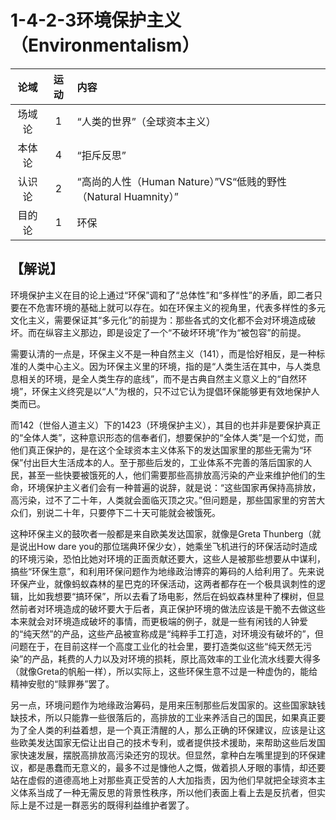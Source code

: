 # 1-4-2-3环境保护主义（Environmentalism）
| 论域 | 运动           | 内容 |
|:----:|:----------------:|:-----|
| 场域论   |1 | “人类的世界”（全球资本主义）   |
| 本体论   | 4| “拒斥反思”   |
| 认识论   | 2|  “高尚的人性（Human Nature）”VS“低贱的野性（Natural Huamnity）”  |
|目的论|1|环保|

## 【解说】

环境保护主义在目的论上通过“环保”调和了“总体性”和“多样性”的矛盾，即二者只要在不危害环境的基础上就可以存在。如在环保主义的视角里，代表多样性的多元文化主义，需要保证其“多元化”的前提为：那些各式的文化都不会对环境造成破坏。而在纵容主义那边，即是设定了一个“不破坏环境”作为“被包容”的前提。

需要认清的一点是，环保主义不是一种自然主义（141），而是恰好相反，是一种标准的人类中心主义。因为环保主义里的环境，指的是“人类生活在其中，与人类息息相关的环境，是全人类生存的底线”，而不是古典自然主义意义上的“自然环境”，环保主义终究是以“人”为根的，只不过它认为提倡环保能够更有效地保护人类而已。

而142（世俗人道主义）下的1423（环境保护主义），其目的也并非是要保护真正的“全体人类”，这种意识形态的信奉者们，想要保护的“全体人类”是一个幻觉，而他们真正保护的，是在这个全球资本主义体系下的发达国家里的那些无需为“环保”付出巨大生活成本的人。至于那些后发的，工业体系不完善的落后国家的人民，甚至一些快要被饿死的人，他们需要那些高排放高污染的产业来维护他们的生命，环境保护主义者们会有一种普遍的说辞，就是说：“这些国家再保持高排放，高污染，过不了二十年，人类就会面临灭顶之灾。”但问题是，那些国家里的穷苦大众们，别说二十年，只要停下二十天可能就会被饿死。

这种环保主义的鼓吹者一般都是来自欧美发达国家，就像是Greta Thunberg（就是说出How dare you的那位瑞典环保少女），她乘坐飞机进行的环保活动时造成的环境污染，恐怕比她对环境的正面贡献还要大，这些人是被那些想要从中谋利，搞些“环保生意”，和利用环保问题作为地缘政治博弈的筹码的人给利用了。先来说环保产业，就像蚂蚁森林的星巴克的环保活动，这两者都存在一个极具讽刺性的逻辑，比如我想要“搞环保”，所以去看了场电影，然后在蚂蚁森林里种了棵树，但显然前者对环境造成的破坏要大于后者，真正保护环境的做法应该是干脆不去做这些本来就会对环境造成破坏的事情，而更极端的例子，就是一些有闲钱的人钟爱的“纯天然”的产品，这些产品被宣称成是“纯粹手工打造，对环境没有破坏的”，但问题在于，在目前这样一个高度工业化的社会里，要打造类似这些“纯天然无污染”的产品，耗费的人力以及对环境的损耗，原比高效率的工业化流水线要大得多（就像Greta的帆船一样），所以实际上，这些环保生意不过是一种虚伪的，能给精神安慰的“赎罪券”罢了。

另一点，环境问题作为地缘政治筹码，是用来压制那些后发国家的。这些国家缺钱缺技术，所以只能靠一些很落后的，高排放的工业来养活自己的国民，如果真正要为了全人类的利益着想，是一个真正清醒的人，那么正确的环保建议，应该是让这些欧美发达国家无偿让出自己的技术专利，或者提供技术援助，来帮助这些后发国家快速发展，摆脱高排放高污染还穷的现状。但显然，拿种白左嘴里提到的环保建议，都是愚蠢而无意义的，最多不过是慷他人之慨，做着损人牙眼的事情，却还要站在虚假的道德高地上对那些真正受苦的人大加指责，因为他们早就把全球资本主义体系当成了一种无需反思的背景性秩序，所以他们表面上看上去是反抗者，但实际上是不过是一群恶劣的既得利益维护者罢了。